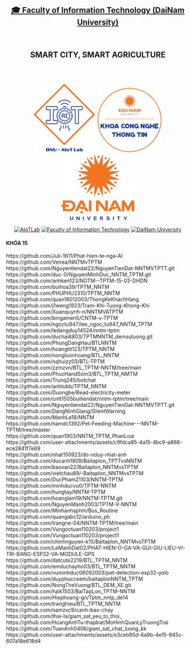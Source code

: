 <h2 align="center">
    <a href="https://dainam.edu.vn/vi/khoa-cong-nghe-thong-tin">
    🎓 Faculty of Information Technology (DaiNam University)
    </a>
</h2>
<br>
<h2 align="center">
   SMART CITY, SMART AGRICULTURE
</h2>
<br>
<br>
<div align="center">
    <p align="center">
        <img src="aiotlab_logo.png" alt="AIoTLab Logo" width="170"/>
        <img src="fitdnu_logo.png" alt="AIoTLab Logo" width="180"/>
        <img src="dnu_logo.png" alt="DaiNam University Logo" width="200"/>
    </p>

[![AIoTLab](https://img.shields.io/badge/AIoTLab-green?style=for-the-badge)](https://www.facebook.com/DNUAIoTLab)
[![Faculty of Information Technology](https://img.shields.io/badge/Faculty%20of%20Information%20Technology-blue?style=for-the-badge)](https://dainam.edu.vn/vi/khoa-cong-nghe-thong-tin)
[![DaiNam University](https://img.shields.io/badge/DaiNam%20University-orange?style=for-the-badge)](https://dainam.edu.vn)

</div>

<div align="left">
<h4 align="left">
   KHÓA 15
</h4>
<https://github.com/Dymilano/Drone-Image-Processing-Using-Blockchain/tree/main
<br>https://github.com/Juli-1611/Phat-hien-te-nga-AI
<br>https://github.com/Veirea/NNTMvTPTM
<br>https://github.com/Nguyentiendat22/NguyenTienDat-NNTMVTPTT.git
<br>https://github.com/duc-0/NguyenMinhDuc_NNTM_TPTM.git
<br>https://github.com/anhken123/NGTM--TPTM-15-03-DHDN
<br>https://github.com/buihoa39/TPTM_NNTM
<br>https://github.com/PHUPHU2310/TPTM_NNTM
<br>https://github.com/quan16012003/ThongKeKhachHang
<br>https://github.com/j1weng1923/Tram-Khi-Tuong-Khong-Khi
<br>https://github.com/Xuanquynh-n/NNTMVATPTM
<br>https://github.com/bingamen5/CNTM-v-TPTM
<br>https://github.com/ngoctu947/lee_ngoc_tu947_NNTM_TPTM
<br>https://github.com/ledangduy14524/nntm-tptm
<br>https://github.com/duchai8803/TPTMNNTM_demsoluong.git
<br>https://github.com/PhungDangHau/BTLNNTM
<br>https://github.com/hoangtit123/TPTM_NNTM
<br>https://github.com/nongluonhoang/BTL_NNTM
<br>https://github.com/nqhuizz03/BTL-TPTM
<br>https://github.com/zzmzvn/BTL_TPTM-NNTM/tree/main
<br>https://github.com/PhucHandSom3/BTL_TPTM_NMTM
<br>https://github.com/Trunq245/botchat
<br>https://github.com/anhtubb/TPTM_NNTM
<br>https://github.com/Duongbe/Read-electricity-meter
<br>https://github.com/cntt1505buitiendat/nntm-tptm/tree/main
<br>https://github.com/Nguyentiendat22/NguyenTienDat-NNTMVTPTT.git
<br>https://github.com/DangNinhGiang/SilentWarning
<br>https://github.com/ManhLe18/NNTM
<br>https://github.com/namdc1392/Pet-Feeding-Machine---NNTM-TPTM/tree/master
<br>https://github.com/quan1903/NNTM_TPTM_PhanLoai
<br>https://github.com/user-attachments/assets/c9fdca85-4a15-4bc9-a868-ece2841f7e69
<br>https://github.com/nhat150923/do-nduy-nhat-anh
<br>https://github.com/ducanh1809/Baitaplon_TPTTvsNNTM
<br>https://github.com/baovan22/Baitaplon_NNTMvsTPTM
<br>https://github.com/vietchau89/-Baitaplon_NNTMvsTPTM
<br>https://github.com/DucPham21103/NNTM-TPTM
<br>https://github.com/minhducvu0/TPTM-NNTM
<br>https://github.com/hungtay/NNTM-TPTM
<br>https://github.com/hoanglam19/NNTM-TPTM.git
<br>https://github.com/NguyenManh2003/TPTM-V-NNTM
<br>https://github.com/Minhanhsphm/Bus_Routine
<br>https://github.com/quangabc12/arduino_ph
<br>https://github.com/trangne-04/NNTM-TPTM/tree/main
<br>https://github.com/Vungoctuan110203/project1
<br>https://github.com/Vungoctuan110203/project1
<br>https://github.com/chinhnguyen-k15/Baitaplon_NNTMvsTPTM
<br>https://github.com/LeManhDat02/PHAT-HIEN-O-GA-VA-GUI-GIU-LIEU-VI-TRI-BANG-ESP32-VA-MODULE-GPS
<br>https://github.com/datcute2219/BTL_TPTM_NNTM
<br>https://github.com/emduchayho03/BTL_TPTM_NNTM
<br>https://github.com/vuminhduc06092003/pet-detection-esp32-yolo
<br>https://github.com/duyphucceem/baitaplonNNTM_TPTM
<br>https://github.com/NongTheVuong/BTL_DEM_XE.git
<br>https://github.com/haik1503/BaiTapLon_TPTM-NNTM
<br>https://github.com/Hiephoang-gn/Tptm_nntp_de14
<br>https://github.com/tranghieu/BTL_TPTM_NNTM
<br>https://github.com/namzxc9/canh-bao-chay
<br>https://github.com/thai-la/giam_sat_yeu_to_thoi_
<br>https://github.com/HoangAnhTu-thapbat/MoHinhQuanLyTruongTrai
<br>https://github.com/TuanAnh0406/giam_sat_chat_luong_kk
<br>https://github.com/user-attachments/assets/e3ceb95d-6a9b-4e15-845c-607a18e618d4    
</div>
